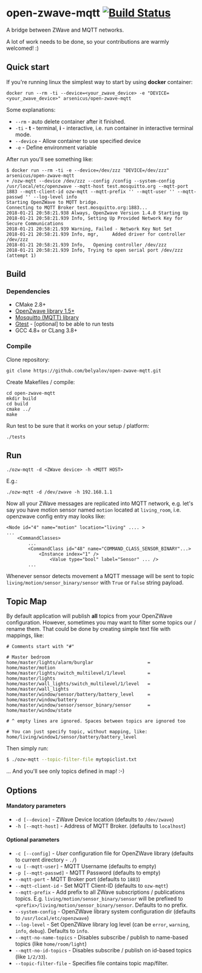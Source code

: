 # open-zwave-mqtt [![Build Status](https://travis-ci.org/belyalov/open-zwave-mqtt.svg?branch=master)](https://travis-ci.org/belyalov/open-zwave-mqtt)
A bridge between ZWave and MQTT networks.

A lot of work needs to be done, so your contributions are warmly welcomed! :)

## Quick start
If you're running linux the simplest way to start by using **docker** container:
```
docker run --rm -ti --device=<your_zwave_device> -e "DEVICE=<your_zwave_device>" arsenicus/open-zwave-mqtt
```

Some explanations:
* `--rm` - auto delete container after it finished.
* `-ti` - **t** - terminal, **i** - interactive, i.e. run container in interactive terminal mode.
* `--device` - Allow container to use specified device
* `-e`  - Define environment variable

After run you'll see something like:
```
$ docker run --rm -ti -e --device=/dev/zzz "DEVICE=/dev/zzz" arsenicus/open-zwave-mqtt
+ /ozw-mqtt --device /dev/zzz --config /config --system-config /usr/local/etc/openzwave --mqtt-host test.mosquitto.org --mqtt-port 1883 --mqtt-client-id ozw-mqtt --mqtt-prefix '' --mqtt-user '' --mqtt-passwd '' --log-level info
Starting OpenZWave to MQTT bridge.
Connecting to MQTT Broker test.mosquitto.org:1883...
2018-01-21 20:58:21.938 Always, OpenZwave Version 1.4.0 Starting Up
2018-01-21 20:58:21.939 Info, Setting Up Provided Network Key for Secure Communications
2018-01-21 20:58:21.939 Warning, Failed - Network Key Not Set
2018-01-21 20:58:21.939 Info, mgr,     Added driver for controller /dev/zzz
2018-01-21 20:58:21.939 Info,   Opening controller /dev/zzz
2018-01-21 20:58:21.939 Info, Trying to open serial port /dev/zzz (attempt 1)
```

## Build
### Dependencies
* CMake 2.8+
* [OpenZwave library 1.5+](https://github.com/OpenZWave/open-zwave)
* [Mosquitto (MQTT) library](https://github.com/eclipse/mosquitto)
* [Gtest](https://github.com/google/googletest) - [optional] to be able to run tests
* GCC 4.8+ or CLang 3.8+

### Compile
Clone repository:
```
git clone https://github.com/belyalov/open-zwave-mqtt.git
```

Create Makefiles / compile:
```
cd open-zwave-mqtt
mkdir build
cd build
cmake ../
make
```

Run test to be sure that it works on your setup / platform:
```
./tests
```

## Run
```
./ozw-mqtt -d <ZWave device> -h <MQTT HOST>
```
E.g.:
```
./ozw-mqtt -d /dev/zwave -h 192.168.1.1
```

Now all your ZWave messages are replicated into MQTT network, e.g. let's say you have motion sensor named `motion` located at `living_room`, i.e. openzwave config entry may looks like:
```
<Node id="4" name="motion" location="living" .... >
...
    <CommandClasses>
        ...
        <CommandClass id="48" name="COMMAND_CLASS_SENSOR_BINARY"...>
            <Instance index="1" />
                <Value type="bool" label="Sensor" ... />
        ...
```
Whenever sensor detects movement a MQTT message will be sent to topic `living/motion/sensor_binary/sensor` with `True` or `False` string payload.

## Topic Map
By default application will publish **all** topics from your OpenZWave configuration. However, sometimes you may want to filter some topics our / rename them.
That could be done by creating simple text file with mappings, like:
```
# Comments start with "#"

# Master bedroom
home/master/lights/alarm/burglar                    = home/master/motion
home/master/lights/switch_multilevel/1/level        = home/master/lights
home/master/wall_lights/switch_multilevel/1/level   = home/master/wall_lights
home/master/window/sensor/battery/battery_level     = home/master/window/battery
home/master/window/sensor/sensor_binary/sensor      = home/master/window/state

# ^ empty lines are ignored. Spaces between topics are ignored too

# You can just specify topic, without mapping, like:
home/living/window1/sensor/battery/battery_level

```
Then simply run:
```bash
$ ./ozw-mqtt --topic-filter-file mytopiclist.txt
```
... And you'll see only topics defined in map! :-)

## Options
#### Mandatory parameters
* `-d [--device]` - ZWave Device location (defaults to `/dev/zwave`)
* `-h [--mqtt-host]` - Address of MQTT Broker. (defaults to `localhost`)

#### Optional parameters
* `-c [--config]` - *User* configuration file for OpenZWave library (defaults to current directory - `./`)
* `-u [--mqtt-user]` - MQTT Username (defaults to empty)
* `-p [--mqtt-passwd]` - MQTT Password (defaults to empty)
* `--mqtt-port` - MQTT Broker port (defaults to `1883`)
* `--mqtt-client-id` - Set MQTT Client-ID (defaults to `ozw-mqtt`)
* `--mqtt-prefix` - Add prefix to all ZWave subscriptions / publications topics. E.g. `living/motion/sensor_binary/sensor` will be prefixed to `<prefix>/living/motion/sensor_binary/sensor`. Defaults to no prefix.
* `--system-config` - OpenZWave library system configuration dir (defaults to `/usr/local/etc/openzwave`)
* `--log-level` - Set OpenZWave library log level (can be `error`, `warning`, `info`, `debug`). Defaults to `info`.
* `--mqtt-no-name-topics` - Disables subscribe / publish to name-based topics (like `home/room/light`)
* `--mqtt-no-id-topics` - Disables subscribe / publish on id-based topics (like `1/2/33`).
* `--topic-filter-file` - Specifies file contains topic map/filter.
